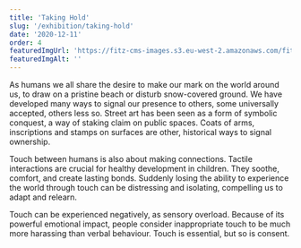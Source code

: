 ```yaml
---
title: 'Taking Hold'
slug: '/exhibition/taking-hold'
date: '2020-12-11'
order: 4
featuredImgUrl: 'https://fitz-cms-images.s3.eu-west-2.amazonaws.com/fitztht.png'
featuredImgAlt: ''
---
```

As humans we all share the desire to make our mark on the world around us, to draw on a pristine beach or disturb snow-covered ground. We have developed many ways to signal our presence to others, some universally accepted, others less so. Street art has been seen as a form of symbolic conquest, a way of staking claim on public spaces. Coats of arms, inscriptions and stamps on surfaces are other, historical ways to signal ownership.

Touch between humans is also about making connections. Tactile interactions are crucial for healthy development in children. They soothe, comfort, and create lasting bonds. Suddenly losing the ability to experience the world through touch can be distressing and isolating, compelling us to adapt and relearn.

Touch can be experienced negatively, as sensory overload. Because of its powerful emotional impact, people consider inappropriate touch to be much more harassing than verbal behaviour. Touch is essential, but so is consent.
